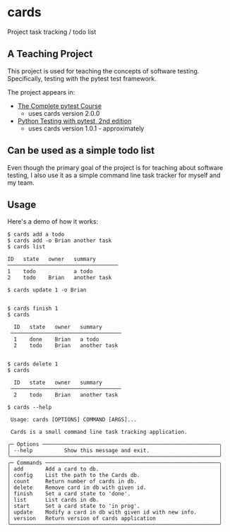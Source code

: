 cards
=====

Project task tracking / todo list

A Teaching Project
----------------------------

This project is used for teaching the concepts of software testing.
Specifically, testing with the pytest test framework.

The project appears in:
- [The Complete pytest Course](https://pythontest.com/courses/)
  - uses cards version 2.0.0
- [Python Testing with pytest, 2nd edition](https://pythontest.com/pytest-book/)
  - uses cards version 1.0.1 - approximately

Can be used as a simple todo list
---------------------------------

Even though the primary goal of the project is for teaching about software testing, I also use it as a simple command line task tracker for myself and my team.

Usage
-----

Here's a demo of how it works:

    $ cards add a todo
    $ cards add -o Brian another task
    $ cards list

    ID   state   owner   summary
    ───────────────────────────────────
    1    todo            a todo
    2    todo    Brian   another task

    $ cards update 1 -o Brian


    $ cards finish 1
    $ cards

      ID   state   owner   summary
     ───────────────────────────────────
      1    done    Brian   a todo
      2    todo    Brian   another task


    $ cards delete 1
    $ cards

      ID   state   owner   summary
     ───────────────────────────────────
      2    todo    Brian   another task

    $ cards --help

     Usage: cards [OPTIONS] COMMAND [ARGS]...

     Cards is a small command line task tracking application.

    ╭─ Options ────────────────────────────────────────────────────────╮
    │ --help          Show this message and exit.                      │
    ╰──────────────────────────────────────────────────────────────────╯
    ╭─ Commands ───────────────────────────────────────────────────────╮
    │ add       Add a card to db.                                      │
    │ config    List the path to the Cards db.                         │
    │ count     Return number of cards in db.                          │
    │ delete    Remove card in db with given id.                       │
    │ finish    Set a card state to 'done'.                            │
    │ list      List cards in db.                                      │
    │ start     Set a card state to 'in prog'.                         │
    │ update    Modify a card in db with given id with new info.       │
    │ version   Return version of cards application                    │
    ╰──────────────────────────────────────────────────────────────────╯
